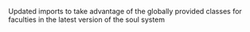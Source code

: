 
Updated imports to take advantage of the globally provided classes for faculties in the latest version of the soul system